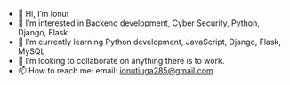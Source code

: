 - 👋 Hi, I’m Ionut
- 👀 I’m interested in Backend development, Cyber Security, Python, Django, Flask
- 🌱 I’m currently learning Python development, JavaScript, Django, Flask, MySQL
- 💞️ I’m looking to collaborate on anything there is to work.
- 📫 How to reach me: email: ionutiuga285@gmail.com

<!---
ion8388/ion8388 is a ✨ special ✨ repository because its `README.md` (this file) appears on your GitHub profile.
You can click the Preview link to take a look at your changes.
--->
